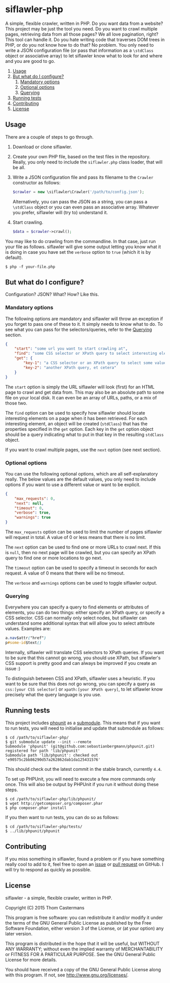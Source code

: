 # siflawler-php
A simple, flexible crawler, written in PHP. Do you want data from a website?
This project may be just the tool you need. Do you want to crawl multiple pages,
retrieving data from all those pages? We all love pagination, right? This tool
can handle it. Do you hate writing code that traverses DOM trees in PHP, or do
you not know how to do that? No problem. You only need to write a JSON
configuration file (or pass that information as a `\stdClass` object or
associative array) to let siflawler know what to look for and where and you are
good to go.


  1.  [Usage](#usage)
  1.  [But what do I configure?](#but-what-do-i-configure)
      1.  [Mandatory options](#mandatory-options)
      1.  [Optional options](#optional-options)
      1.  [Querying](#querying)
  1.  [Running tests](#running-tests)
  1.  [Contributing](#contributing)
  1.  [License](#license)


## Usage
There are a couple of steps to go through.

  1.  Download or clone siflawler.

  1.  Create your own PHP file, based on the test files in the repository. Really,
      you only need to include the `siflawler.php` class loader, that will be all.

  1.  Write a JSON configuration file and pass its filename to the `Crawler`
      constructor as follows:

      ```php
      $crawler = new \siflawler\Crawler('/path/to/config.json');
      ```

      Alternatively, you can pass the JSON as a string, you can pass a `\stdClass`
      object or you can even pass an associative array. Whatever you prefer,
      siflawler will (try to) understand it.

  1.  Start crawling.

      ```php
      $data = $crawler->crawl();
      ```

You may like to do crawling from the commandline. In that case, just run your file
as follows. siflawler will give some output letting you know what it is doing in
case you have set the `verbose` option to `true` (which it is by default).

```
$ php -f your-file.php
```


## But what do I configure?
Configuration? JSON? What? How? Like this.


### Mandatory options
The following options are mandatory and siflawler will throw an exception if you
forget to pass one of these to it. It simply needs to know what to do. To see
what you can pass for the selectors/queries, refer to the [Querying](#querying)
section.

```json
{
    "start": "some url you want to start crawling at",
    "find": "some CSS selector or XPath query to select interesting elements",
    "get": {
        "key-1": "a CSS selector or an XPath query to select some value within a found element",
        "key-2": "another XPath query, et cetera"
    }
}
```

The `start` option is simply the URL siflawler will look (first) for an HTML page to
crawl and get data from. This may also be an absolute path to some file on your
local disk. It can even be an array of URLs, paths, or a mix of those two.

The `find` option can be used to specify how siflawler should locate interesting
elements on a page when it has been retrieved. For each interesting element, an
object will be created (`stdClass`) that has the properties specified in the `get`
option. Each key in the `get` option object should be a query indicating what to
put in that key in the resulting `stdClass` object.

If you want to crawl multiple pages, use the `next` option (see next section).


### Optional options
You can use the following optional options, which are all self-explanatory really.
The below values are the default values, you only need to include options if you
want to use a different value or want to be explicit.

```json
{
    "max_requests": 0,
    "next": null,
    "timeout": 0,
    "verbose": true,
    "warnings": true
}
```

The `max_requests` option can be used to limit the number of pages siflawler will
request in total. A value of 0 or less means that there is no limit.

The `next` option can be used to find one or more URLs to crawl next. If this is
`null`, then no next page will be crawled, but you can specify an XPath query to
find one or more locations to go next.

The `timeout` option can be used to specify a timeout in seconds for each request.
A value of 0 means that there will be no timeout.

The `verbose` and `warnings` options can be used to toggle siflawler output.


### Querying
Everywhere you can specify a query to find elements or attributes of elements,
you can do two things: either specify an XPath query, or specify a CSS selector.
CSS can normally only select nodes, but siflawler can understand some additional
syntax that will allow you to select attribute values. Examples are:

```css
a.nav$attr("href")
p#some-id$text()
```

Internally, siflawler will translate CSS selectors to XPath queries. If you want
to be sure that this cannot go wrong, you should use XPath, but siflawler's CSS
support is pretty good and can always be improved if you create an issue :)

To distinguish between CSS and XPath, siflawler uses a heuristic. If you want to
be sure that this does not go wrong, you can specify a query as
`css:[your CSS selector]` or `xpath:[your XPath query]`, to let siflawler know
precisely what the query language is you use.


## Running tests
This project includes [phpunit](https://phpunit.de/) as a
[submodule](http://git-scm.com/book/en/v2/Git-Tools-Submodules). This means that
if you want to run tests, you will need to initialise and update that submodule
as follows:

```
$ cd /path/to/siflawler-php/
$ git submodule update --init --remote
Submodule 'phpunit' (git@github.com:sebastianbergmann/phpunit.git) registered for path 'lib/phpunit'
Submodule path 'lib/phpunit': checked out 'e90575c2bb86290d57a262862dab1da125431576'
```

This should check out the latest commit in the stable branch, currently `4.4`.

To set up PHPUnit, you will need to execute a few more commands only once. This
will also be output by PHPUnit if you run it without doing these steps.

```
$ cd /path/to/siflawler-php/lib/phpunit/
$ wget http://getcomposer.org/composer.phar
$ php composer.phar install
```

If you then want to run tests, you can do so as follows:

```
$ cd /path/to/siflawler-php/tests/
$ ../lib/phpunit/phpunit
```


## Contributing
If you miss something in siflawler, found a problem or if you have something
really cool to add to it, feel free to open an
[issue](https://github.com/Caster/siflawler-php/issues) or
[pull request](https://github.com/Caster/siflawler-php/pulls) on GitHub. I will
try to respond as quickly as possible.


## License
siflawler - a simple, flexible crawler, written in PHP.

Copyright (C) 2015  Thom Castermans

This program is free software: you can redistribute it and/or modify
it under the terms of the GNU General Public License as published by
the Free Software Foundation, either version 3 of the License, or
(at your option) any later version.

This program is distributed in the hope that it will be useful,
but WITHOUT ANY WARRANTY; without even the implied warranty of
MERCHANTABILITY or FITNESS FOR A PARTICULAR PURPOSE.  See the
GNU General Public License for more details.

You should have received a copy of the GNU General Public License
along with this program.  If not, see <http://www.gnu.org/licenses/>.
